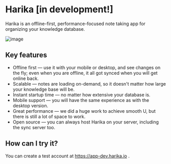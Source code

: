 # Harika [in development!]

Harika is an offline-first, performance-focused note taking app for organizing your knowledge database.

![image](https://user-images.githubusercontent.com/7958527/138558070-0c811e3f-071a-439a-be91-dee114daf3aa.png)

## Key features

- Offline first — use it with your mobile or desktop, and see changes on the fly; even when you are offline, it all got synced when you will get online back.
- Scalable — notes are loading on-demand, so it doesn't matter how large your knowledge base will be.
- Instant startup time — no matter how extensive your database is.
- Mobile support — you will have the same experience as with the desktop version.
- Great performance — we did a huge work to achieve smooth U, but there is still a lot of space to work.
- Open source — you can always host Harika on your server, including the sync server too.

## How can I try it?

You can create a test account at https://app-dev.harika.io .
